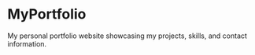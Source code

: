 # MyPortfolio
My personal portfolio website showcasing my projects, skills, and contact information.
